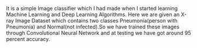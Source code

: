It is a simple Image classifier which I had made when I started  learning Machine Learning and Deep Learning Algorithms. Here we are given an X-ray Image Dataset which contains two classes Pneumonia(person with Pneumonia) and Normal(not infected).So we have trained these images through Convolutional Neural Network and at testing we have got around 95 percent accuracy. 
